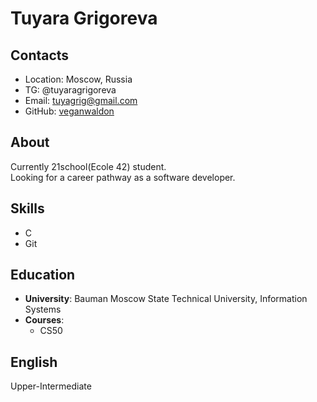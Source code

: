 # Tuyara Grigoreva

## Contacts

- Location: Moscow, Russia
- TG: @tuyaragrigoreva 
- Email: tuyagrig@gmail.com
- GitHub: [veganwaldon](https://github.com/veganwaldon)
## About

Currently 21school(Ecole 42) student.  
Looking for a career pathway as a software developer.
## Skills

- C
- Git

## Education

- **University**: Bauman Moscow State Technical University, Information Systems
- **Courses**:
	+ CS50
## English

Upper-Intermediate 
